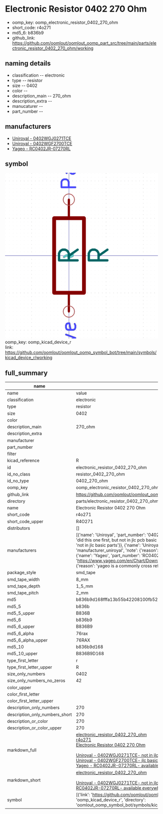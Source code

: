 # Electronic Resistor 0402 270 Ohm

  
* oomp_key: oomp_electronic_resistor_0402_270_ohm 
* short_code: r4o271
* md5_6: b836b9  
* github_link: https://github.com/oomlout/oomlout_oomp_part_src/tree/main/parts/electronic_resistor_0402_270_ohm/working  
## naming details
* classification -- electronic
* type -- resistor
* size -- 0402
* color -- 
* description_main -- 270_ohm
* description_extra -- 
* manucaturer -- 
* part_number -- 


## manufacturers
* [Uniroyal - 0402WGJ0271TCE]()  
* [Uniroyal - 0402WGF2700TCE]()  
* [Yageo - RC0402JR-07270RL](https://www.yageo.com/en/Chart/Download/pdf/RC0402JR-07270RL)  

## symbol

![](symbol/0/working/working_600.png)  
oomp_key: oomp_kicad_device_r  
link: https://github.com/oomlout/oomlout_oomp_symbol_bot/tree/main/symbols/kicad_device_r/working  


## full_summary
| name | value | 
| --- | --- | 
| name | value | 
| classification | electronic | 
| type | resistor | 
| size | 0402 | 
| color |  | 
| description_main | 270_ohm | 
| description_extra |  | 
| manufacturer |  | 
| part_number |  | 
| filter |  | 
| kicad_reference | R | 
| id | electronic_resistor_0402_270_ohm | 
| id_no_class | resistor_0402_270_ohm | 
| id_no_type | 0402_270_ohm | 
| oomp_key | oomp_electronic_resistor_0402_270_ohm | 
| github_link | https://github.com/oomlout/oomlout_oomp_part_src/tree/main/parts/electronic_resistor_0402_270_ohm/working | 
| directory | parts/electronic_resistor_0402_270_ohm | 
| name | Electronic Resistor 0402 270 Ohm | 
| short_code | r4o271 | 
| short_code_upper | R4O271 | 
| distributors | [] | 
| manufacturers | [{'name': 'Uniroyal', 'part_number': '0402WGJ0271TCE', 'link': '', 'id': 'manufacturer_uniroyal', 'note': {'reason': 'did this one first, but not in jlc pcb basic parts and 1 percent are and they are the same price', 'reason_short': 'not in jlc basic parts'}}, {'name': 'Uniroyal', 'part_number': '0402WGF2700TCE', 'link': '', 'id': 'manufacturer_uniroyal', 'note': {'reason': 'in the jlc basic parts catalogue', 'reason_short': 'jlc basic part'}}, {'name': 'Yageo', 'part_number': 'RC0402JR-07270RL', 'link': 'https://www.yageo.com/en/Chart/Download/pdf/RC0402JR-07270RL', 'id': 'manufacturer_yageo', 'note': {'reason': 'yageo is a commonly cross referenced part number', 'reason_short': 'available everywhere'}}] | 
| package_style | smd_tape | 
| smd_tape_width | 8_mm | 
| smd_tape_depth | 1_5_mm | 
| smd_tape_pitch | 2_mm | 
| md5 | b836b9d168fffa13b55b42208100fb52 | 
| md5_5 | b836b | 
| md5_5_upper | B836B | 
| md5_6 | b836b9 | 
| md5_6_upper | B836B9 | 
| md5_6_alpha | 76rax | 
| md5_6_alpha_upper | 76RAX | 
| md5_10 | b836b9d168 | 
| md5_10_upper | B836B9D168 | 
| type_first_letter | r | 
| type_first_letter_upper | R | 
| size_only_numbers | 0402 | 
| size_only_numbers_no_zeros | 42 | 
| color_upper |  | 
| color_first_letter |  | 
| color_first_letter_upper |  | 
| description_only_numbers | 270 | 
| description_only_numbers_short | 270 | 
| description_or_color | 270 | 
| description_or_color_upper | 270 | 
| markdown_full | [electronic_resistor_0402_270_ohm](https://github.com/oomlout/oomlout_oomp_part_src/tree/main/parts/electronic_resistor_0402_270_ohm/working)<br>[r4o271](https://github.com/oomlout/oomlout_oomp_part_src/tree/main/parts/electronic_resistor_0402_270_ohm/working)<br>[Electronic Resistor 0402 270 Ohm](https://github.com/oomlout/oomlout_oomp_part_src/tree/main/parts/electronic_resistor_0402_270_ohm/working)<br><br>[Uniroyal - 0402WGJ0271TCE- not in jlc basic parts]() [(L)  ](https://www.lcsc.com/search?q=0402WGJ0271TCE)[(D)  ](https://www.digikey.com/en/products?keywords=0402WGJ0271TCE)[(M)  ](https://www.mouser.com/Search/Refine?Keyword=0402WGJ0271TCE)[(N)  ](https://www.newark.com/search?st=0402WGJ0271TCE)[(SZ)  ](https://so.szlcsc.com/global.html?k=0402WGJ0271TCE)<br>[Uniroyal - 0402WGF2700TCE- jlc basic part]() [(L)  ](https://www.lcsc.com/search?q=0402WGF2700TCE)[(D)  ](https://www.digikey.com/en/products?keywords=0402WGF2700TCE)[(M)  ](https://www.mouser.com/Search/Refine?Keyword=0402WGF2700TCE)[(N)  ](https://www.newark.com/search?st=0402WGF2700TCE)[(SZ)  ](https://so.szlcsc.com/global.html?k=0402WGF2700TCE)<br>[Yageo - RC0402JR-07270RL- available everywhere](https://www.yageo.com/en/Chart/Download/pdf/RC0402JR-07270RL) [(L)  ](https://www.lcsc.com/search?q=RC0402JR-07270RL)[(D)  ](https://www.digikey.com/en/products?keywords=RC0402JR-07270RL)[(M)  ](https://www.mouser.com/Search/Refine?Keyword=RC0402JR-07270RL)[(N)  ](https://www.newark.com/search?st=RC0402JR-07270RL)[(SZ)  ](https://so.szlcsc.com/global.html?k=RC0402JR-07270RL)<br> | 
| markdown_short | [electronic_resistor_0402_270_ohm](https://github.com/oomlout/oomlout_oomp_part_src/tree/main/parts/electronic_resistor_0402_270_ohm/working)<br><br>[Uniroyal - 0402WGJ0271TCE- not in jlc basic parts]()[Uniroyal - 0402WGF2700TCE- jlc basic part]()[Yageo - RC0402JR-07270RL- available everywhere](https://www.yageo.com/en/Chart/Download/pdf/RC0402JR-07270RL) | 
| symbol | [{'link': 'https://github.com/oomlout/oomlout_oomp_symbol_bot/tree/main/symbols/kicad_device_r', 'oomp_key': 'oomp_kicad_device_r', 'directory': 'oomlout_oomp_symbol_bot/symbols/kicad_device_r//working/working.kicad_sym'}] | 

